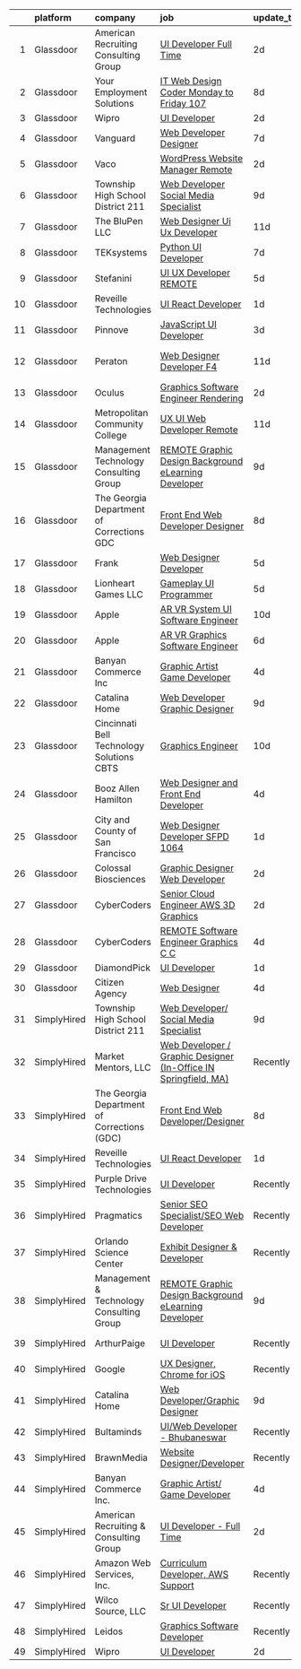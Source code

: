 

|    | platform    | company                                     | job                                                                                                                                                                                                                                                                                                                                                                                                                                                                                                                                                                                                                                                                                                                                                                                                                                                                                                                                                                                                                                                                                                                                                                                                                                                                                                                                                                                                                                                                        | update_time   | location                    |
|---:|:------------|:--------------------------------------------|:---------------------------------------------------------------------------------------------------------------------------------------------------------------------------------------------------------------------------------------------------------------------------------------------------------------------------------------------------------------------------------------------------------------------------------------------------------------------------------------------------------------------------------------------------------------------------------------------------------------------------------------------------------------------------------------------------------------------------------------------------------------------------------------------------------------------------------------------------------------------------------------------------------------------------------------------------------------------------------------------------------------------------------------------------------------------------------------------------------------------------------------------------------------------------------------------------------------------------------------------------------------------------------------------------------------------------------------------------------------------------------------------------------------------------------------------------------------------------|:--------------|:----------------------------|
|  1 | Glassdoor   | American Recruiting   Consulting Group      | [UI Developer   Full Time](https://www.glassdoor.com/partner/jobListing.htm?pos=118&ao=1136043&s=58&guid=000001834f64813db423e9a847a37edf&src=GD_JOB_AD&t=SR&vt=w&ea=1&cs=1_80ddfa37&cb=1663484330648&jobListingId=1008143240961&jrtk=3-0-1gd7m90b4284g001-1gd7m90blmbjm800-6efec60c2e0fe10e-)                                                                                                                                                                                                                                                                                                                                                                                                                                                                                                                                                                                                                                                                                                                                                                                                                                                                                                                                                                                                                                                                                                                                                                             | 2d            | Remote                      |
|  2 | Glassdoor   | Your Employment Solutions                   | [IT Web Design Coder   Monday to Friday   107 ](https://www.glassdoor.com/partner/jobListing.htm?pos=112&ao=1110586&s=58&guid=000001834f64813db423e9a847a37edf&src=GD_JOB_AD&t=SR&vt=w&ea=1&cs=1_4b97e551&cb=1663484330647&jobListingId=1008129832807&cpc=9908D8D4413DBB8A&jrtk=3-0-1gd7m90b4284g001-1gd7m90blmbjm800-2c9f59b0f4c277d0--6NYlbfkN0BoX6wpDdJTHeYlimlJm_P1-jbwQr-0B8vfz-ygzljkeGzGbXyjUuiWXLc_5d8-cOPG8TVIKlYBr_2im9kAv8sjZambDVdFbgvfgdvgEiH0xCdnpWeZdbmerImX81Q70XaQRLfItT7xnaEjZ7DjLgF7MEFN_TazJHtm_c3lM__LXVixK_R49ltfx1VHpfffsY4to5yQ-HDQvJkzTj7g1wLph2pFE0kHwBJ-WjlK7sfCUQDEEUkQiw-6QIVufR0i1BdrbHMUpb5xyevpdeP-GUbIa_MR8tu9VgvCHe7Is-Hj7EGpEoMY6kA8zjcstbJM5jxvBDCi1rz_dXhn5cG_bim3OeP4_7peNYjGN4kp_u2cl4TkA2hL_3yhiFpZgyH56j88mpk1hb2N9EARBL4b1pDmpIZKS3KGOtMzti1tJkDQx_nQPq2ZoY15OIXCVJ-Hou_GaZm0-skmwdH_jhAfcbEtIiMBEYovpUEnkWzNq5uF2PNMCtjsxjMs04sQPeruG9BFQ22aLFD78uZXwys31jOi8EB4BHig_Pg%3D)                                                                                                                                                                                                                                                                                                                                                                                                                                                                                                                                                     | 8d            | Lehi, UT                    |
|  3 | Glassdoor   | Wipro                                       | [UI Developer](https://www.glassdoor.com/partner/jobListing.htm?pos=117&ao=1136043&s=58&guid=000001834f64813db423e9a847a37edf&src=GD_JOB_AD&t=SR&vt=w&ea=1&cs=1_b335aa68&cb=1663484330648&jobListingId=1008143072302&jrtk=3-0-1gd7m90b4284g001-1gd7m90blmbjm800-20e23c174ad86ba1-)                                                                                                                                                                                                                                                                                                                                                                                                                                                                                                                                                                                                                                                                                                                                                                                                                                                                                                                                                                                                                                                                                                                                                                                         | 2d            | Remote                      |
|  4 | Glassdoor   | Vanguard                                    | [Web Developer Designer](https://www.glassdoor.com/partner/jobListing.htm?pos=123&ao=1136043&s=58&guid=000001834f64813db423e9a847a37edf&src=GD_JOB_AD&t=SR&vt=w&cs=1_b7d2e4d6&cb=1663484330648&jobListingId=1008130738422&jrtk=3-0-1gd7m90b4284g001-1gd7m90blmbjm800-a85a6d012aee8ce6-)                                                                                                                                                                                                                                                                                                                                                                                                                                                                                                                                                                                                                                                                                                                                                                                                                                                                                                                                                                                                                                                                                                                                                                                    | 7d            | Malvern, PA                 |
|  5 | Glassdoor   | Vaco                                        | [WordPress Website Manager  Remote ](https://www.glassdoor.com/partner/jobListing.htm?pos=109&ao=1110586&s=58&guid=000001834f64813db423e9a847a37edf&src=GD_JOB_AD&t=SR&vt=w&ea=1&cs=1_96ca826a&cb=1663484330647&jobListingId=1008142928457&cpc=3BA4CE39D5B5DEF5&jrtk=3-0-1gd7m90b4284g001-1gd7m90blmbjm800-36227de6d193ad65--6NYlbfkN0D_sybMACCpf9B-677oK5j6rPldVB6BlrVvFjO_o-GJZbzuF-qh4PxErFUqfUsv_6uh3N--8teLPcgLAGb1S6LyM1BR0yY6lnZeg-UoyspQIvZPG2YO4aMbQ5ykvK2qNk6b8_JATgn0hI_WenxAeL6BQ4IVWLgD0dWZnmeCMRumDs-5arFbU1wRrmdtz46Q7XgcJNw0d2KGb5CioW5ckwGJu_PbRj8DOxa-ydEtvaTAf2dwyR9dBsF9o-KfUMiAai0RigIH-YPHLxIw5U03IDTyJzIxkT-TwUV7ypCs1W2c7X4li6Epu8VNKhaLElOnGmsxr9somki6gYbBjPkEO2QBqYJDn9nC8WinvwqUsWWeoHmfQqbXpgv4o-I1H_JkFXFvHiroTfw1bx4mO6ZsH8JiwIjQPXHxeDzKO2zint0CEFK6Fv2kjs7ukmWBjbYROMNtL9CYxTsTu_Ogyxb2pmjsaWlqvlNo4RVMb_zcPpD89USj3dNXhJ7olJhDvQFdc2_GnMph1N5RSUIQSaXHiKHPLdfvCpbA8XoSEJVLwwExGA%3D%3D)                                                                                                                                                                                                                                                                                                                                                                                                                                                                                                                                                  | 2d            | Remote                      |
|  6 | Glassdoor   | Township High School District 211           | [Web Developer  Social Media Specialist](https://www.glassdoor.com/partner/jobListing.htm?pos=104&ao=1110586&s=58&guid=000001834f64813db423e9a847a37edf&src=GD_JOB_AD&t=SR&vt=w&ea=1&cs=1_628318dc&cb=1663484330646&jobListingId=1008126791574&cpc=64DC0C913FDBAADD&jrtk=3-0-1gd7m90b4284g001-1gd7m90blmbjm800-31c2bc176e2bcbab--6NYlbfkN0BvRTtPYviBXXga901bZda-x9dVbr3mkLrPNoe7KgsTz68QsHh34GSM90vVwyTaEndtYI0pe953W1rkkBGAbyuAKY_ZszoiwJmg3JbfF4AW655q9sZlWK9uJIjd_GGvixM2nNpmP1A7p0parvgProH3THElPIkKORt04eYR36BtKMpoYfce3ruR28LHXkeu_IEJTWRME-r6vrfYhRwz-3NNwNBg-nBzPwlr5vG7k-bYXtBLfFVSCkJv7eWf_-jHbu0V0ugfLAVBJgf0X8NzZ5DTKPxRr9a0TWdoL2mQGR72gMGzp0r4CxZYnp09EibFfrvNAXNbC9NUs8qvVkRvBNjMZRFpzvy4wOGmPqeb5LH6-9NSHUETtiR2vMtkq9TAv23PUuhZr88wdpNI48RJi8YYGAAfgC0ANt5RKmFsSsEJgrSafyFJy4Efs1tdywTv2gnYFFJ0-lR9h3RXREBV2FokhfIp9SvG-uSWjTD-XpNZ5xOMLwpgoJIzYolLOgV6PZ5O2neLq_gaS7g7uVpO2LMH)                                                                                                                                                                                                                                                                                                                                                                                                                                                                                                                                                                          | 9d            | Palatine, IL                |
|  7 | Glassdoor   | The BluPen  LLC                             | [Web Designer   Ui Ux Developer](https://www.glassdoor.com/partner/jobListing.htm?pos=128&ao=1136043&s=58&guid=000001834f64813db423e9a847a37edf&src=GD_JOB_AD&t=SR&vt=w&ea=1&cs=1_c90df825&cb=1663484330649&jobListingId=1008120977864&jrtk=3-0-1gd7m90b4284g001-1gd7m90blmbjm800-f5867d23896ef6b4-)                                                                                                                                                                                                                                                                                                                                                                                                                                                                                                                                                                                                                                                                                                                                                                                                                                                                                                                                                                                                                                                                                                                                                                       | 11d           | Los Angeles, CA             |
|  8 | Glassdoor   | TEKsystems                                  | [Python UI Developer](https://www.glassdoor.com/partner/jobListing.htm?pos=111&ao=1110586&s=58&guid=000001834f64813db423e9a847a37edf&src=GD_JOB_AD&t=SR&vt=w&cs=1_a0089850&cb=1663484330647&jobListingId=1008130784306&cpc=B101C867B3EF2D75&jrtk=3-0-1gd7m90b4284g001-1gd7m90blmbjm800-a57b41b6872a4eab--6NYlbfkN0AuKz8EBO1xHDEL7V2YF9xF3dC_I9B9i-Zw2Jh8clPMK3KTieKealHQySFBD4L6FvN_KhTYz0S6g0QNmCb7ePglB6J3kTOx8zTR55OBAfN2B7H0smSfk4uHDwhbK1IiQBYYJn-_kgSwWUITpJ09eVteVHB1c27Mf2vE28VBn4swmczPPBgukQD1CC_ncdpksduYaryUOfpji3j9n9FtIDx11RNga_kfeyUV9NLJTHArnG-GdvJI-Zls2Mwn_x5VjipdxQKTZHwrx1Yl75DMFVREHwmqUV8fHr70Wi_oLQuw-aCIRUFwe-sQrDwythnWmrq85SSvRdfRSvATp5Z1XmiP5NV7QbGcycgmTggJ5YQ_MLAaERnV8JgiEJug2KgklmVFJYNAHAx00RHAJUA562TxPzqf2KfoUa9vfWzBdUzvokX3hs6RhRVJDHyAaDswFcBbPLBWV3_PRN5VnnyEiusUAa61MLdF_35PUDwS7HrdcMlHAS9YOcnjBlEeEbOz_RtceS5lY3FU3CokYND1AO5fEn4r-w6i2Zy8wCkEPQYjQ43oBgD-J-OSqowp1MzsmqM8zMUSNPWOw1GQOAweAeMRiYEXdaFmeLpfpPxzthaTubFtIimq5nOH_9sPZaEVuQq9cfgIPDL5rAY3kx0GQMGEkcK5jBT5MLrLht68tdkstm_j30qKR2sNKjryBW1FaWYDwAEF0ffZV07T25ufFzCI9AR2dP6NGa-uWQtgDrwHsvioy63eYE2XKTdsaUS_apNzLXG5syXkbB0-xM_p6_IkdWzDgynrrpScXivbyZCNPkfWuQFGdnj--Wg0LlcvRE-xcT-uZ0lnoUJH_bTWgw2MU7m0G8aJqmDlz1k_64oGvYXuJ9UYqR5swzcL2rLoirVWM3HMkIWQa7b04FF7OoOMYrqF0Es2QHkuhTHehM_Qgw%3D%3D)                                                                                                                                                                      | 7d            | New York, NY                |
|  9 | Glassdoor   | Stefanini                                   | [UI UX Developer REMOTE](https://www.glassdoor.com/partner/jobListing.htm?pos=124&ao=1136043&s=58&guid=000001834f64813db423e9a847a37edf&src=GD_JOB_AD&t=SR&vt=w&ea=1&cs=1_67e8cde1&cb=1663484330649&jobListingId=1008134955356&jrtk=3-0-1gd7m90b4284g001-1gd7m90blmbjm800-67cb59f16a888a1e-)                                                                                                                                                                                                                                                                                                                                                                                                                                                                                                                                                                                                                                                                                                                                                                                                                                                                                                                                                                                                                                                                                                                                                                               | 5d            | Remote                      |
| 10 | Glassdoor   | Reveille Technologies                       | [UI React Developer](https://www.glassdoor.com/partner/jobListing.htm?pos=119&ao=1136043&s=58&guid=000001834f64813db423e9a847a37edf&src=GD_JOB_AD&t=SR&vt=w&ea=1&cs=1_c7669ef6&cb=1663484330648&jobListingId=1008144671531&jrtk=3-0-1gd7m90b4284g001-1gd7m90blmbjm800-331805cf207c9661-)                                                                                                                                                                                                                                                                                                                                                                                                                                                                                                                                                                                                                                                                                                                                                                                                                                                                                                                                                                                                                                                                                                                                                                                   | 1d            | Plano, TX                   |
| 11 | Glassdoor   | Pinnove                                     | [JavaScript UI Developer](https://www.glassdoor.com/partner/jobListing.htm?pos=125&ao=1136043&s=58&guid=000001834f64813db423e9a847a37edf&src=GD_JOB_AD&t=SR&vt=w&cs=1_c3500719&cb=1663484330649&jobListingId=1008138944302&jrtk=3-0-1gd7m90b4284g001-1gd7m90blmbjm800-625717feb0c8a823-)                                                                                                                                                                                                                                                                                                                                                                                                                                                                                                                                                                                                                                                                                                                                                                                                                                                                                                                                                                                                                                                                                                                                                                                   | 3d            | Seattle, WA                 |
| 12 | Glassdoor   | Peraton                                     | [Web Designer Developer F4](https://www.glassdoor.com/partner/jobListing.htm?pos=126&ao=1136043&s=58&guid=000001834f64813db423e9a847a37edf&src=GD_JOB_AD&t=SR&vt=w&cs=1_2cb9a431&cb=1663484330649&jobListingId=1008120923363&jrtk=3-0-1gd7m90b4284g001-1gd7m90blmbjm800-d5bd3d771386e28f-)                                                                                                                                                                                                                                                                                                                                                                                                                                                                                                                                                                                                                                                                                                                                                                                                                                                                                                                                                                                                                                                                                                                                                                                 | 11d           | Stennis Space Center, MS    |
| 13 | Glassdoor   | Oculus                                      | [Graphics Software Engineer   Rendering](https://www.glassdoor.com/partner/jobListing.htm?pos=106&ao=1110586&s=58&guid=000001834f64813db423e9a847a37edf&src=GD_JOB_AD&t=SR&vt=w&cs=1_90db475b&cb=1663484330646&jobListingId=1008141481657&cpc=9C2286EA3771AAF6&jrtk=3-0-1gd7m90b4284g001-1gd7m90blmbjm800-47ce59aa1b95112b--6NYlbfkN0DYl4UJW4r1Vl7FEn6T9F-rD9lpC-0oMJVSiWjK_MGUd8e8cHXcpv6KPyjLHZEfqkUnLXdHGEVbYswfdv-URhmgt_8xwrdhG0Mz1VAqqKp3rvdldoEFGFYMk2LcVhGnIIHv1Ie_XJ2Dg8TV8d_0Lftx_fXcwxcM7u70vG-A-Tjz5C6sEhlEPfUOkzQyU9BzdKqvpBt9tbpJT8t4-AE6iKw5edj8y0q5LaiAmHDqUloVhZYQqODZ6mRi29vBx85Oh1oTzQ6tdwUzKTqyO1WJXaEd0h0EU5gdilBgVpbzcja-V4QQZlFKVX-dV-uHMxI1whXG6VxSgZu3_ufPm0-idq8YXEHabw90P-l1oXFZRCRs_gY2fNT3_rbNz1fTJKT9P8fLmvAOSwJ7mFnZMdvXrh0i820S88Ti3kMy836pPNO2FgA6z4-6IMYyI2Dk7_PLo7gsucHh2T44KUAAZNIQZQ1N7reR72JwsBpfkrBSTm9CpYt2c5t-U_mRd7A0JhOVe4WIupf3Jp8mKZ9LJ0xvv-YPsYnwdqXRXqKtNSk4tDIvnuQ0lHGYrumoy84YAe7Vr9RaISIDhVWfIOi53dIX-OpW2Z0oKVVd-40Tx1QDv1oHPXgZqwMMEdcFtF_32uuG2sfEHBjBdEECwMIyW9jDpqvUhM895wNw3etaZXotqZvBquvPUW4ULMbfuy1OE_dRsxEEnHRv9pPYCuVJYQyZa6DrNA7CesvwnQf9hZNAiR7xPosWR5G32Q_NWuH8IkimvTQQw0XpgTcBFpdIeVJs7qYzJsFzRMEwZuF22B3jnbx9RJ5dXZl_j82_CKR_9aXaNhqyQZ34Y9PzVKRJVWUF_uaxrqsuZrG0JzBcALEH-Tz_21eiwFSb9cIdzaW_dQ2F4exWHkILjzol4TWWG815wHIBvxMJShj-_aru8-NzUJ6bIgtFjJOOCnURcG8o0CNOHMUbPzCY2BMC4pOsr6hSqBu4l908qx7n0wzzcClemi_YxZ_zznlg1pTtmqTXwv14y60NmVI_6MF03-ENIYBKm4CX4B_AaY3PKgqim4DoN2SKeJdAuJAoyP2k3eHA_68r-sA%3D) | 2d            | Menlo Park, CA              |
| 14 | Glassdoor   | Metropolitan Community College              | [UX   UI Web Developer    Remote ](https://www.glassdoor.com/partner/jobListing.htm?pos=127&ao=1136043&s=58&guid=000001834f64813db423e9a847a37edf&src=GD_JOB_AD&t=SR&vt=w&cs=1_4ba8e2be&cb=1663484330649&jobListingId=1008120799626&jrtk=3-0-1gd7m90b4284g001-1gd7m90blmbjm800-cc479704189e3d4f-)                                                                                                                                                                                                                                                                                                                                                                                                                                                                                                                                                                                                                                                                                                                                                                                                                                                                                                                                                                                                                                                                                                                                                                          | 11d           | Omaha, NE                   |
| 15 | Glassdoor   | Management   Technology Consulting Group    | [REMOTE Graphic Design Background eLearning Developer](https://www.glassdoor.com/partner/jobListing.htm?pos=120&ao=1136043&s=58&guid=000001834f64813db423e9a847a37edf&src=GD_JOB_AD&t=SR&vt=w&ea=1&cs=1_a3e20aab&cb=1663484330648&jobListingId=1008126666393&jrtk=3-0-1gd7m90b4284g001-1gd7m90blmbjm800-2f16c7813ed94b8c-)                                                                                                                                                                                                                                                                                                                                                                                                                                                                                                                                                                                                                                                                                                                                                                                                                                                                                                                                                                                                                                                                                                                                                 | 9d            | Scranton, PA                |
| 16 | Glassdoor   | The Georgia Department of Corrections  GDC  | [Front End Web Developer Designer](https://www.glassdoor.com/partner/jobListing.htm?pos=129&ao=1136043&s=58&guid=000001834f64813db423e9a847a37edf&src=GD_JOB_AD&t=SR&vt=w&ea=1&cs=1_5a883210&cb=1663484330649&jobListingId=1008128479544&jrtk=3-0-1gd7m90b4284g001-1gd7m90blmbjm800-ec82e4904aa5b2d1-)                                                                                                                                                                                                                                                                                                                                                                                                                                                                                                                                                                                                                                                                                                                                                                                                                                                                                                                                                                                                                                                                                                                                                                     | 8d            | Atlanta, GA                 |
| 17 | Glassdoor   | Frank                                       | [Web Designer Developer](https://www.glassdoor.com/partner/jobListing.htm?pos=122&ao=1136043&s=58&guid=000001834f64813db423e9a847a37edf&src=GD_JOB_AD&t=SR&vt=w&ea=1&cs=1_5cf6674c&cb=1663484330648&jobListingId=1008134596116&jrtk=3-0-1gd7m90b4284g001-1gd7m90blmbjm800-da9fa4a8b324575f-)                                                                                                                                                                                                                                                                                                                                                                                                                                                                                                                                                                                                                                                                                                                                                                                                                                                                                                                                                                                                                                                                                                                                                                               | 5d            | Oklahoma City, OK           |
| 18 | Glassdoor   | Lionheart Games  LLC                        | [Gameplay UI Programmer](https://www.glassdoor.com/partner/jobListing.htm?pos=103&ao=1110586&s=58&guid=000001834f64813db423e9a847a37edf&src=GD_JOB_AD&t=SR&vt=w&ea=1&cs=1_89830f1b&cb=1663484330646&jobListingId=1008134596502&cpc=C1BF6838CB3F0E92&jrtk=3-0-1gd7m90b4284g001-1gd7m90blmbjm800-8c241ee59aaba226--6NYlbfkN0CNayYzF1mBaI40OgT78t3Q2d9IxlwDzhsYR4HK7epYUeqK_b3HkPu2-2UZlGpn_bQR8EX9KmuIycvh05Xy_a-R_HvE5UX9ga9m-9FSGt_-cGnABKMj4zrpqaf1Lgh8aSz3Gzz72SmfyexLMt4tu_nwN-Cx1hCvo4v-qW8-pegNVUGkAUErzWaI1Qbke5d2L25E84jWPU02vgsYihVR2rRoY8pZOroLHF-mFWW6ECLL7nXQGNJh1rMSw5s6utTg2OjExU4_q7p1eCf-vLCaZVy7KemuhzAjEx7PQamDB7HcrnLdkRkWJ3mDebivr0kxzd6NgpnoaR-mPT0EqoEHDQTw77uEoWcK8mHxF9pNIM4hIpR-kbP2gci2g9vHOsEbdcgEQBDsMEPN7enbhDVYniIiGHxhVZw7WqrtPHuTs4greZc5mPqf77NA_KnlJJ5SyA21YDLeNgVA1CjcIzCTDnRDKe7xNjQtwSqwoScmmTa_i8kTHlTHNdxUitC8Pfw9EiLAg4iUpW_rSw%3D%3D)                                                                                                                                                                                                                                                                                                                                                                                                                                                                                                                                                                                              | 5d            | Atlanta, GA                 |
| 19 | Glassdoor   | Apple                                       | [AR VR System UI Software Engineer](https://www.glassdoor.com/partner/jobListing.htm?pos=110&ao=1110586&s=58&guid=000001834f64813db423e9a847a37edf&src=GD_JOB_AD&t=SR&vt=w&cs=1_77831660&cb=1663484330647&jobListingId=1008124638394&cpc=AC285F3A3ECA6BB0&jrtk=3-0-1gd7m90b4284g001-1gd7m90blmbjm800-12f661aa24ee2a14--6NYlbfkN0BvKrLyj5gPmtZO9T8euul8TCxuuKNOtzRJOomxnwSEodTz2Bc-sPZlbtkML8D-m4q52Oz3-FC7lQE11tnd2_-6gdmH8uuDyZTag-t6fY9tprWAO2M1GdZnyO6Yhaa5UbsO7UP09xlx6YKetcD2TGocevOC7Ri1hd02D6N7vLESJpEqXCiZ_zy_oQoKEu8bicwta6AT777sjnlzCqZJkaGTOtgAOcpzdqLKs-ax92721Rco9FGbeGDZ1RpzIxFC3XbMmw9DZdHwszmPqssQKmYA2JVK29c8dKHGKjfSnrdfQaJoHLARA-n_9bCMocl5mwquGXsDFv9UZGF2m_i4-O1l3ksTOrsu3hQ9BSwOCRLJ50W8HjXzHZSxN5OWfGerb50DO8LqJfD2adgeGeuAuunkzW0u9h3FMMduroaaRo_TA2tiQY8OBEgbmn9MKXhzV_4fWiQTUwlomgNsZZqY4uI7VNZS2IblWl1ZuT72Lz6ZV-9E_sF5iKaPhLe4zBINV8isMBmyLhv2S1EQSngxDHMPMNqSSfl0V31K0e3QJz283qUZNIjAg5N1tL1dMcqCOcXAZTrsJbfcHsd-NlPs6oLSPk6XJLGCmCwETXF8KkImQ1xmjGIWUwIlh-V42BtQOwZWJ564Eb3YEFZFWRaiiZinQ3XLMspGBUpV9-voDOQbKs_8i6wsjcPJghrnMi90meVqnosdCSYbD9of3c14E5DbxtshmBLqg5z5grxHas3wTy_kgD-t_5F8iulpDbkefW4KbXRF1uWzo0qWLw0t9VNS5wO6aunXbSsZ0uHGI9sd9NaGfTBaxZLDiTmT6ftp_W5sxebnK88SZBdz6ib26EyAFarB43CLsZd-cTCfDW-MD28-3T4O69OMzx3ZBEeZagrxKv6vsXYhdwZhBWFebmJJ0fF-OKK8YeEZNNCu3zBT7eQfKTlo3SdiYvwpxcfHH2-dTR7CBEtVf9R0wsj1jOA4)                                                                                                                    | 10d           | Boulder, CO                 |
| 20 | Glassdoor   | Apple                                       | [AR VR Graphics Software Engineer](https://www.glassdoor.com/partner/jobListing.htm?pos=108&ao=1110586&s=58&guid=000001834f64813db423e9a847a37edf&src=GD_JOB_AD&t=SR&vt=w&cs=1_c687774f&cb=1663484330646&jobListingId=1008131554583&cpc=F41FEAB56D215062&jrtk=3-0-1gd7m90b4284g001-1gd7m90blmbjm800-33bf3039e3b0a128--6NYlbfkN0BvKrLyj5gPmtZO9T8euul8TCxuuKNOtzRJOomxnwSEodTz2Bc-sPZl29JElYHfcoRdGCrjdOMLllgVd_0ChlwlrMVvdaipi8MAziNYGyUzpJIwGtwZMIaNgoB7alQ5r71adS7HQI2UqsAP4xT2fY_G2bamSkvEQNZpFPCt9KRocZVmn9kZCQEYxKocB-aL0uob8U0UeRtRpszz719y-Z-Hh-4UNd7ctPgodWG25_bXdZXyKwXcvIkjoTtRpR2dqqQAoVYkQVwkgRoYXVmzeByK2TmVpEH3GPIL2bBc1WhaMz6I0g05yu8gTHMlU5DhV1azoRVlhX879ZzJiEV5GNk-tU6WXAOfZsknTOP_tRlkxsViRXGojcji8Pu6cmVXWPjtNonQBiJ-MhqC3OnP7dT65Kf39iNvSm3yhma6eRR10NjC8KB8PDJCerS2rAm43BuVBT-1TC8Fm3f2irGex3U8dAuWzidb1jGuMkNTVB_qMHzLE3sC31OkFDYjKasPB_-NBAeu-enmp68aoe0nliJ9Hh0rI8DJ77IHB1pKRhwdtx_reXz7oY0hAssxw9EWbyRjYZVW2xcHOyjxBhjSAmMENvO31go-f8jagUmZGKJlbRxtAKtA67YfzrVYRCgGSk-SFGtOdkpYp7n3dR9TmbWfdhc37A9-hFm0hskx56kcyHQ4zTuYtDP1RbfmX6Bi8lTYQXA3TeCbxhzHkFGZCQHKPY18DJziZCuJLq8JYHMcZ97noynWVsUCe5eVi6srU5fpmFQlAqasQMYUSvzBBxxyviWX-zg44DT0LLjUHRmtprb0ORULUxeqB8uHGnGS1izme4bM-0QWx7Ydf9dWR-jvs97XAVxU6cesbP9nR7IwI-xVQMPpAMAGwRNar-qkbc4gFv8FH0Cc9vUMZS2B87auCr92r7WujltXXarJQru69Xt1OqrpMpqOs0VjShl6mi6QHwNNRHwgMdZQj4izzdFe)                                                                                                                     | 6d            | Culver City, CA             |
| 21 | Glassdoor   | Banyan Commerce Inc                         | [Graphic Artist  Game Developer](https://www.glassdoor.com/partner/jobListing.htm?pos=101&ao=1110586&s=58&guid=000001834f64813db423e9a847a37edf&src=GD_JOB_AD&t=SR&vt=w&ea=1&cs=1_b3419d46&cb=1663484330646&jobListingId=1008136768728&cpc=88825F42635DFB7C&jrtk=3-0-1gd7m90b4284g001-1gd7m90blmbjm800-b7a5a5c1da3a1de3--6NYlbfkN0AJ9YajiwAf1_6xm8q8dI6Igxc08os5d78_r09uaRSAc6DDc6dETsF1svScKdYRdRx6WO1Ng6D809PSCd2g4nQWvTB21EU3EyteFI4Oveo4K2FxviYCy3Xmdksg0vgA7ZoVeG2dNfDqT1Zm5dROFfl9AO7bywAQnOxtaKJjpTU1X9knhHgjF-4Vyqs4Gun4r69VTQmmW0sV41PstQdBwTMyc5P_d8ty7sEcTbGkKCnnOV-lVOupv3S-9DrtEnyqOsuSWUtqkKkFu459q4PFTsHQXIQaPKD_96BImdBGzkWfjPfb9MFOLnwQASfs-GP38CT7Zjsp9RBDniXTuOcccKBXzQeggv-Xt-O-hXFsZMTXbQ-K6zUiPqrsyDvVb88-eJLqenOEK8M5i-0q9-Ysd5L76cbULR7lH-KNmhYU1grYMB3MtOwZWrKKFcJM0Qkkhr4ukgfqJyXY3nDq1tDUQ2o0F9ZAKy5aD3PPuaBkEpJ4lRyVUX0b9jWI0KWFPAk67yUP-NScT2Jphg%3D%3D)                                                                                                                                                                                                                                                                                                                                                                                                                                                                                                                                                                                      | 4d            | Pompano Beach, FL           |
| 22 | Glassdoor   | Catalina Home                               | [Web Developer Graphic Designer](https://www.glassdoor.com/partner/jobListing.htm?pos=105&ao=1110586&s=58&guid=000001834f64813db423e9a847a37edf&src=GD_JOB_AD&t=SR&vt=w&ea=1&cs=1_9ae97e51&cb=1663484330646&jobListingId=1008126744238&cpc=1D891ED3EFC3904E&jrtk=3-0-1gd7m90b4284g001-1gd7m90blmbjm800-e853527e115b99b9--6NYlbfkN0C2jZJFrLxaPA0GelnsGYXGIqBCI4fxbylvGcZVymefRVHTge5Vuj8fmjk9WeL_qMAglPTVIaoVPsSBLS28IXChoGYeq-UQtzX_TJY9-6q5LtESYZh4jxehow0o9lDjnHX9wN9ZBMJcNgKm6f1s_0LhC4kjYiGbTFXChbRwEYeC-xWSKCL9BrSwtreZAJ8rYO66Z1vzAu-0mASuWTUqEhc-NL4TaBRD7b9N518zjz3elNyUFkrU-vACnqb7TWT4PwtswXMPsS5Wq_EvnTiJJD1cI6t5FXddZS1EXSeEOcsDZxQsVOjT2ndmyFb3uZoc_RKL1uZhswEIvH-5J34-bPdxVi8kYysO8F7-idTYO4D_VzwzTn6k-e9WH6yXsuhycdFiuIdQtqUUAtLWvgopIQzpQlA7R_-Jrm9Upw55sMq9GA6i_FrcVoTIMyCdk2B4R6QrtBjp8hdoUh9ILFsth-vWa_2df3wloQQzdEgKtf2iirQFgHwRPPLt55DE06ded_uZXne5py64XQ%3D%3D)                                                                                                                                                                                                                                                                                                                                                                                                                                                                                                                                                                                      | 9d            | United States               |
| 23 | Glassdoor   | Cincinnati Bell Technology Solutions  CBTS  | [Graphics Engineer](https://www.glassdoor.com/partner/jobListing.htm?pos=115&ao=1110586&s=58&guid=000001834f64813db423e9a847a37edf&src=GD_JOB_AD&t=SR&vt=w&ea=1&cs=1_b7f7a219&cb=1663484330648&jobListingId=1008123901066&cpc=F41FEAB56D215062&jrtk=3-0-1gd7m90b4284g001-1gd7m90blmbjm800-3181f19ff21e27a2--6NYlbfkN0Aic2FNJq_PpCkQ8C7f8kkQfiNvDILPGYFPhiImqsOhVE9kIE0Hm27a4PIqhs3A6nX9evFP_zLPLi_SltwsB5loGRXPPgbUAeDiFH6O_tU2vDH1woNpi_FecN2dSOmNQHVmPACsoT7ni3Z1zGEUgId9eWPt0J2wyvVctIb3laVjmbuGxAF7lMLWFSIqrPoyV_xtOWIJtUMSwMWOzx23rd1rnmkjdAZmRHYDTKMSZz1GDkSp-a4l9BSHkGOKguk0j65eLd3EZdgLq-7asNFccRGAAfS4OO-Sy9WA-58mrX_dxiUJA3flzAEsLYWdcTiH0cl2fQL0LDkCkN1EU1N90ktdUb2Cxq5XQex_Aehe8-SsIxorPCe5O-KL-MQ72RSMnPzCygXeRfD84tBYb9EDHZK4QM4fmFhUBLxtlaU-oyFbSzqKkNRBJenN5tyw8bPoZ75xQghTqzAEgoZ8PaoDP2S5b_QMPHUSibTBqKpf5665b9gyNogAR8YvogHlyqJ3tkc%3D)                                                                                                                                                                                                                                                                                                                                                                                                                                                                                                                                                                                                                 | 10d           | Cincinnati, OH              |
| 24 | Glassdoor   | Booz Allen Hamilton                         | [Web Designer and Front End Developer](https://www.glassdoor.com/partner/jobListing.htm?pos=107&ao=1110586&s=58&guid=000001834f64813db423e9a847a37edf&src=GD_JOB_AD&t=SR&vt=w&cs=1_3ee62a1c&cb=1663484330646&jobListingId=1008137197590&cpc=D99DB9A39DE67464&jrtk=3-0-1gd7m90b4284g001-1gd7m90blmbjm800-f914eaf60cc6a655--6NYlbfkN0CaLaeO0W0aSDE10oNno4SsRl14ssiVXEJb5QYZji-zar5Yl-tvFfpLfvooI0429clIlpdEDl7ZiqzEk05D9hDiSBKUxs8_v9gJKLS6hDH-HHAeR5KAWbIfelZ49o_u7irPhg1c0jH6X9syPxywrZnNk-tMw28vNSfVbQPWerLGLdXhkN2JK8sAwIW6tsTc3-a-_SpPbEog7R5nJzpSuT3olfXQGjFKFQDtOKWyJ3c93lQaYuce9BHTMU6YnSO29YAx7PWP8zMCJQUp-ZzrDdzGCaCS5LVrsF7hCEchNlj96uu_UiSmOe6pbbYHX04Wx62uKmX2yi3QlB5iO2zKwPz08r7n7HWTzRtdB0pTDVx4Z5AG9eSwZpyL9EsY3IGmXLpEmC7RTuzf-1_iC8R1z4Ot6n9KKmK1coGCwhNhPt8RMBOHp0rcle8y88_0BHCFDMLnjXlxFQPsabM4YMDj0SzUbvw6sI3rf1_9eMx5P7UAiqAYWdaeiXIE_-MTM-Y5SEGvOUYib0_jZkp48rtaCB3VeSOLchDnenWkeh0rK28wB5hsouuh5GxTcqlhK5kPetSzMoEN3InrK0gWsGTODdGU)                                                                                                                                                                                                                                                                                                                                                                                                                                                                                                                 | 4d            | Chantilly, VA               |
| 25 | Glassdoor   | City and County of San Francisco            | [Web Designer   Developer   SFPD  1064 ](https://www.glassdoor.com/partner/jobListing.htm?pos=130&ao=1136043&s=58&guid=000001834f64813db423e9a847a37edf&src=GD_JOB_AD&t=SR&vt=w&cs=1_018c4251&cb=1663484330649&jobListingId=1008146094212&jrtk=3-0-1gd7m90b4284g001-1gd7m90blmbjm800-f9e630f1f7e173da-)                                                                                                                                                                                                                                                                                                                                                                                                                                                                                                                                                                                                                                                                                                                                                                                                                                                                                                                                                                                                                                                                                                                                                                    | 1d            | San Francisco, CA           |
| 26 | Glassdoor   | Colossal Biosciences                        | [Graphic Designer Web Developer](https://www.glassdoor.com/partner/jobListing.htm?pos=121&ao=1136043&s=58&guid=000001834f64813db423e9a847a37edf&src=GD_JOB_AD&t=SR&vt=w&ea=1&cs=1_5677cb88&cb=1663484330648&jobListingId=1008142661513&jrtk=3-0-1gd7m90b4284g001-1gd7m90blmbjm800-737906941dce3381-)                                                                                                                                                                                                                                                                                                                                                                                                                                                                                                                                                                                                                                                                                                                                                                                                                                                                                                                                                                                                                                                                                                                                                                       | 2d            | Dallas, TX                  |
| 27 | Glassdoor   | CyberCoders                                 | [Senior Cloud Engineer   AWS  3D Graphics](https://www.glassdoor.com/partner/jobListing.htm?pos=113&ao=1110586&s=58&guid=000001834f64813db423e9a847a37edf&src=GD_JOB_AD&t=SR&vt=w&ea=1&cs=1_8f94ffb9&cb=1663484330647&jobListingId=1008143298246&cpc=F4EED0218A761C36&jrtk=3-0-1gd7m90b4284g001-1gd7m90blmbjm800-ef41cfc06de1a2fe--6NYlbfkN0CpFJQzrgRR8WqXWK1qKKEqALWJw739KlKqr2H-MSI4eoBlI4EFrmor2FYZMP3muM3TGF32vDYIZugEZyc-hT2Itr2H2own3Uygpknx9zQv0ilbggIYOD6pABWtFxxMcc81M5pv5NFG5fy7i8nxrFOIDGtLyYaTcWwoVZUnIdgFctd18wJ6J77hBBp7HxcqMOGGC0XYVKsNcJnXi2fJ66Zk_pJX9NvsOCkn_gk5eYKVV7qTspKsvyGOQuy5z6zYfFTGMkbpjLk2lmQFQlPCSBb-DN49ocdWgUk14gCdAuDW7pAttKcA8GTXVjl3blJkN3F5QiZ1gxXSocp0RgYM9KfWW1K1kzR32bWEikApNnpYjiTu16cjLJaB6M3HnfGvzvah7YwdKTvrp0vf5P2psjcmtR4yJZu68HRzWLtkLPce3OTmxPOUP-u5n8_wIY2DhcKLAr5Pz4Xadd80atki5lUMvXsnB5xejW0mouSf4Ho1T9YO5-rQmd5cEw2HEv9b27bUWXCPqt51PHuBq7yLUSyZqBf5Cj5axdWNP6meYLcuVMxGNmZQqBjSVIwMBrKEewsOZv8RPc5VRv-dhZeDqSq7MnbBzhzFfrsfbXZJSKRRb03wf8oYbFvPnPK-bHYqkNryF3fJ_p75EKrajuu1RmLvu_bUmbmss333ux-sTHrBwmzAq5l7sXoCpP2kIRshu9X-9m4rLfMUMKeCtg8NexYB07cL5_tyWYflPO8UJVSE0t6pamApRl-pEJ4njJTNb1Ha0oq_ERC1oJvdSpntF6p_GF26LYxdEy2fG5qRfRU09lcoMVRu7ItioE3Ey5lFL874AYcIAjVHbnK6cjykJCm0fnk1QLceyKFqnEtDWUfgodkjVOiGIfg3cI3fiqmQZB-qS6rRSZm27-OZqzct32ky3x0gV-9QkIdPkMwMlv9o6Gj4A8EoisL9G_0sjj3c_NvfmAAv7S2Qwq-z0jy4gt_7W2vttH2MUQgrkBlmMCJ5Ij_PD7UvQyZvVCJiNUQvwk8%3D)                                                          | 2d            | Dallas, TX                  |
| 28 | Glassdoor   | CyberCoders                                 | [REMOTE   Software Engineer   Graphics  C    C ](https://www.glassdoor.com/partner/jobListing.htm?pos=114&ao=1110586&s=58&guid=000001834f64813db423e9a847a37edf&src=GD_JOB_AD&t=SR&vt=w&ea=1&cs=1_6fe1fce6&cb=1663484330648&jobListingId=1008138159589&cpc=451933188B21919D&jrtk=3-0-1gd7m90b4284g001-1gd7m90blmbjm800-e8aeb30c47095e3d--6NYlbfkN0CpFJQzrgRR8WqXWK1qKKEqALWJw739KlKqr2H-MSI4eoBlI4EFrmor2FYZMP3muM3WVW6zEB-TZjUJHLsc5pFJBspNGVL-nzJtxYCzGS9HohpXDZQ3D5J1iQT0xp7uewhkX9OfARfVzkRBYnJPY-0lA8gkVcrBtU9BDrJ243hJxyx5rqaCv9GFf6PFG8hhgbbDy5BAZ1v4WD5248qSr3lr2LgoR2WtddCQu-ftmiMR6M73wBQZx0HgLHfeWWE7pUR8Qu_29kHzikoB2phxfY59y-pxsgUoDO5g536IH9I1jmI7lpF-phRYjVKZ_EI9lnw5U5Nd8YKNs-VW8s0C6CYqZIGKkq8vpVvZw-tBTHbokNX2Ti831hvNg453zy2l374RUDc0dZpeaud3GZiR065vfTJ5F9Ea8M_Dxi8e4fAzD3sHgdjJVjPq4qWCeo0uvtpXwYb5m3Xk_FgXWjAvVcNa2dqsYVFHLqTBFKq_6sbEOfVMyJznNOYAAZC6g3yMjqf6ZmP5Qd9jbMVKNBDxfZ83gQK0-2Thy91Y0L0a69ey_UDhEi_GF4x2nUB8UHOMpxIvcGko289gx8Cr0IGJiSVsgQAlxnYFYAX5gAHUvbkb_2dyVFbJLJX4qVu_rU5XAuEcYaExlMDvjLcFhiiLG690ceg_4qGM5RBKOdUJ-ga3dvmMQltiMfG-4SjmP2Z3M9qu5hArTU5puuxwCr5eII-TR5bV9vmNQ9hL3EX3K1RJ_UoOWAQX0Wkp_DCMEcoifGQfDG3ExCDRuKCfWeR397xHsfV2CiaGWQNH2JLq2LFJLCnNbL_mhmy5w6APR9irHtiilXZBTnDWf0aeqXcfZM0uMvCKEI6CLr9X1V5TBVtCLbTXnfjgq6juRBHc4EkxyH5CDfh6dU9ZVtk4o4UGaGVg-RhYeU_R7a3z-mHs1ceQB4Xzcav74BHhf1xcg8-d4qJBpm6SlYhjeJtbG3KHjRpb-7sPqNTTP2-8zWlzlVEXV0eUDddQzDaI)                                                                  | 4d            | Orlando, FL                 |
| 29 | Glassdoor   | DiamondPick                                 | [UI Developer](https://www.glassdoor.com/partner/jobListing.htm?pos=116&ao=1136043&s=58&guid=000001834f64813db423e9a847a37edf&src=GD_JOB_AD&t=SR&vt=w&ea=1&cs=1_86aff71d&cb=1663484330647&jobListingId=1008144793029&jrtk=3-0-1gd7m90b4284g001-1gd7m90blmbjm800-b0567f3f43463958-)                                                                                                                                                                                                                                                                                                                                                                                                                                                                                                                                                                                                                                                                                                                                                                                                                                                                                                                                                                                                                                                                                                                                                                                         | 1d            | Remote                      |
| 30 | Glassdoor   | Citizen Agency                              | [Web Designer](https://www.glassdoor.com/partner/jobListing.htm?pos=102&ao=1110586&s=58&guid=000001834f64813db423e9a847a37edf&src=GD_JOB_AD&t=SR&vt=w&ea=1&cs=1_1d6776f9&cb=1663484330646&jobListingId=1008136810358&cpc=BD12EE6BC876221B&jrtk=3-0-1gd7m90b4284g001-1gd7m90blmbjm800-c55cb03bc89ecf7e--6NYlbfkN0AS3oPsAAmCngCu4U51_2RxXyfS7TdWOFtWPOafNW52Iz1HeQVGuvsYnlOLh7ePHmv78dncdxPKw9YVD9oA6RN1-Q9LWQS0FKAXtl0-ugkKzs-ldffMdF2dF23hpnnGKG55jnLKgZ8UyxC2kHCtfo7ggdsTZEXmL8fKVVm1bRJVjP_vGWNNPGbIvn6HvYcEKrz_44KQdCcqAeStR0xGGM9F4_QQY1LzjUd1rHvWEvQ6qcVFN5JA5Yv_eoXigmGMrHxxtSODZ2Dwo18OG1MYKpOLuk4KReURTqFNDBpWRPjub3ULUp_gFv0QbZl3IMd8pdoFyJpRCmzfhKvuK4fCvIlipgZwIgPFiyAvfNaAlGk_Rvtot86X7jb1KK3i6Pb9OjrtugjdO8svm-gjTwXxLoW4CDpiKfZ4hliOuGaFm6UdMcTaaSp2nitCoM_8BjfLlJ78gQquprakoJTz6OiiSZqgWXkwctCnBT1J9oINvZsNTGop52fcDFxn)                                                                                                                                                                                                                                                                                                                                                                                                                                                                                                                                                                                                                                    | 4d            | Knoxville, TN               |
| 31 | SimplyHired | Township High School District 211           | [Web Developer/ Social Media Specialist](https://www.simplyhired.com/job/dPbXl6bBpXMH4dl8P0D0CCTmUAsOZFPx0zNuP21F2_1ZFc-cKCdqOw?q=graphic+developer)                                                                                                                                                                                                                                                                                                                                                                                                                                                                                                                                                                                                                                                                                                                                                                                                                                                                                                                                                                                                                                                                                                                                                                                                                                                                                                                       | 9d            | Palatine, IL                |
| 32 | SimplyHired | Market Mentors, LLC                         | [Web Developer / Graphic Designer (In-Office IN Springfield, MA)](https://www.simplyhired.com/job/FQG5uJ1dss-sRffoAoQ2VcQRgxsuv475Wnb7F9AflVz3v4ZTdM9xDw?q=graphic+developer)                                                                                                                                                                                                                                                                                                                                                                                                                                                                                                                                                                                                                                                                                                                                                                                                                                                                                                                                                                                                                                                                                                                                                                                                                                                                                              | Recently      | Springfield, MA             |
| 33 | SimplyHired | The Georgia Department of Corrections (GDC) | [Front End Web Developer/Designer](https://www.simplyhired.com/job/IGC2pIoKwT63zKcxLHs7YSIlqvZ4elhZ1GWMSwyIEinjDqm69oveVw?q=graphic+developer)                                                                                                                                                                                                                                                                                                                                                                                                                                                                                                                                                                                                                                                                                                                                                                                                                                                                                                                                                                                                                                                                                                                                                                                                                                                                                                                             | 8d            | Atlanta, GA                 |
| 34 | SimplyHired | Reveille Technologies                       | [UI React Developer](https://www.simplyhired.com/job/8II9foac_FkuDLoqewCLS7JJpUAr6O050xiML6OBKsDk0MZW8Tn8fg?q=graphic+developer)                                                                                                                                                                                                                                                                                                                                                                                                                                                                                                                                                                                                                                                                                                                                                                                                                                                                                                                                                                                                                                                                                                                                                                                                                                                                                                                                           | 1d            | Plano, TX                   |
| 35 | SimplyHired | Purple Drive Technologies                   | [UI Developer](https://www.simplyhired.com/job/u3dkqfSOUn_shBfZZle9eXSqVK3M-Mc3N0s3Mf4v6tN8wT_tigTwsg?q=graphic+developer)                                                                                                                                                                                                                                                                                                                                                                                                                                                                                                                                                                                                                                                                                                                                                                                                                                                                                                                                                                                                                                                                                                                                                                                                                                                                                                                                                 | Recently      | Texas City, TX              |
| 36 | SimplyHired | Pragmatics                                  | [Senior SEO Specialist/SEO Web Developer](https://www.simplyhired.com/job/YThmy1pqQZWCN6NpVm6jm_YsyMddiBHbrB2fuFAy04LBN_GxOXbL2A?q=graphic+developer)                                                                                                                                                                                                                                                                                                                                                                                                                                                                                                                                                                                                                                                                                                                                                                                                                                                                                                                                                                                                                                                                                                                                                                                                                                                                                                                      | Recently      | Washington, DC              |
| 37 | SimplyHired | Orlando Science Center                      | [Exhibit Designer & Developer](https://www.simplyhired.com/job/JpuP0DVPATVwH0-XnxFsc8nJ-z6kfBqXsh9luvt7lVv6oPB3kNfQcg?q=graphic+developer)                                                                                                                                                                                                                                                                                                                                                                                                                                                                                                                                                                                                                                                                                                                                                                                                                                                                                                                                                                                                                                                                                                                                                                                                                                                                                                                                 | Recently      | Orlando, FL                 |
| 38 | SimplyHired | Management & Technology Consulting Group    | [REMOTE Graphic Design Background eLearning Developer](https://www.simplyhired.com/job/bhwIdhaon4gbO98EmGctwAzmgnEZEBkOoELhYExuR-rO_Y6aN0aoIw?q=graphic+developer)                                                                                                                                                                                                                                                                                                                                                                                                                                                                                                                                                                                                                                                                                                                                                                                                                                                                                                                                                                                                                                                                                                                                                                                                                                                                                                         | 9d            | Baltimore, MD +24 locations |
| 39 | SimplyHired | ArthurPaige                                 | [UI Developer](https://www.simplyhired.com/job/w6kKVrYi8XtpMqVDaBpw-9b73BgxSQdXkpJE4x8i1ZBPjZ0QguUMjg?q=graphic+developer)                                                                                                                                                                                                                                                                                                                                                                                                                                                                                                                                                                                                                                                                                                                                                                                                                                                                                                                                                                                                                                                                                                                                                                                                                                                                                                                                                 | Recently      | Fort Meade, MD              |
| 40 | SimplyHired | Google                                      | [UX Designer, Chrome for iOS](https://www.simplyhired.com/job/CsG_86YwOO9ty2Tjjto3XBo0uHfG4hI1KnitdvR_tCa9Pg9FnWjCDw?q=graphic+developer)                                                                                                                                                                                                                                                                                                                                                                                                                                                                                                                                                                                                                                                                                                                                                                                                                                                                                                                                                                                                                                                                                                                                                                                                                                                                                                                                  | Recently      | New York, NY                |
| 41 | SimplyHired | Catalina Home                               | [Web Developer/Graphic Designer](https://www.simplyhired.com/job/WygAT-7Sz9T4AtZSKkh-1Xu1uhqKbDa2agfGCZ77AyyvIXr6LIn68g?q=graphic+developer)                                                                                                                                                                                                                                                                                                                                                                                                                                                                                                                                                                                                                                                                                                                                                                                                                                                                                                                                                                                                                                                                                                                                                                                                                                                                                                                               | 9d            | Santa Fe Spgs, CA           |
| 42 | SimplyHired | Bultaminds                                  | [UI/Web Developer - Bhubaneswar](https://www.simplyhired.com/job/r5QSj9TuCAfqRo0p0JJ0Zszd3ZWfW_hO4s8QUnFMzJzLHxEfKhYJ0Q?q=graphic+developer)                                                                                                                                                                                                                                                                                                                                                                                                                                                                                                                                                                                                                                                                                                                                                                                                                                                                                                                                                                                                                                                                                                                                                                                                                                                                                                                               | Recently      | Remote                      |
| 43 | SimplyHired | BrawnMedia                                  | [Website Designer/Developer](https://www.simplyhired.com/job/78BxKl1R6BpfuVu8Kpk-1cxMOjiHDgxQMPxrbQ5J7eWU9PbYxXCHNA?q=graphic+developer)                                                                                                                                                                                                                                                                                                                                                                                                                                                                                                                                                                                                                                                                                                                                                                                                                                                                                                                                                                                                                                                                                                                                                                                                                                                                                                                                   | Recently      | Albany, NY                  |
| 44 | SimplyHired | Banyan Commerce Inc.                        | [Graphic Artist/ Game Developer](https://www.simplyhired.com/job/xLyNVPe4tT4TDq_ufLJeVveKQHTFI0iKVWKdoNBHrGbelWNDcL5nCQ?q=graphic+developer)                                                                                                                                                                                                                                                                                                                                                                                                                                                                                                                                                                                                                                                                                                                                                                                                                                                                                                                                                                                                                                                                                                                                                                                                                                                                                                                               | 4d            | Pompano Beach, FL           |
| 45 | SimplyHired | American Recruiting & Consulting Group      | [UI Developer - Full Time](https://www.simplyhired.com/job/3mPjL661ix9AyMf4oT-LsNgpU6lGIBq0Q4GFCdVZ7j70eKWmtINOuw?q=graphic+developer)                                                                                                                                                                                                                                                                                                                                                                                                                                                                                                                                                                                                                                                                                                                                                                                                                                                                                                                                                                                                                                                                                                                                                                                                                                                                                                                                     | 2d            | Remote                      |
| 46 | SimplyHired | Amazon Web Services, Inc.                   | [Curriculum Developer, AWS Support](https://www.simplyhired.com/job/VJ2mxpB_C3RiZ9WEdGHt_L8L7tDgh2uUlbSQc1Inzt2mb5hjGzhRXQ?q=graphic+developer)                                                                                                                                                                                                                                                                                                                                                                                                                                                                                                                                                                                                                                                                                                                                                                                                                                                                                                                                                                                                                                                                                                                                                                                                                                                                                                                            | Recently      | Remote                      |
| 47 | SimplyHired | Wilco Source, LLC                           | [Sr UI Developer](https://www.simplyhired.com/job/WEL8Ccd4QXOlC_IcyxTILNQYYK_UM1D41UbbsPWfwpSeGc0ljSbGGQ?q=graphic+developer)                                                                                                                                                                                                                                                                                                                                                                                                                                                                                                                                                                                                                                                                                                                                                                                                                                                                                                                                                                                                                                                                                                                                                                                                                                                                                                                                              | Recently      | Newark, CA                  |
| 48 | SimplyHired | Leidos                                      | [Graphics Software Developer](https://www.simplyhired.com/job/XiLQtIp9VqoMSzhsEl5m3A1RmK2utfRhHaVuMC6WZCyO9HyOYaERyg?q=graphic+developer)                                                                                                                                                                                                                                                                                                                                                                                                                                                                                                                                                                                                                                                                                                                                                                                                                                                                                                                                                                                                                                                                                                                                                                                                                                                                                                                                  | Recently      | Bethesda, MD                |
| 49 | SimplyHired | Wipro                                       | [UI Developer](https://www.simplyhired.com/job/L4V-qkpjzVnM23zgvE4YzloFiI9Xm64sd_JAf8IN7ijsx60KN6JoSw?q=graphic+developer)                                                                                                                                                                                                                                                                                                                                                                                                                                                                                                                                                                                                                                                                                                                                                                                                                                                                                                                                                                                                                                                                                                                                                                                                                                                                                                                                                 | 2d            | Remote                      |